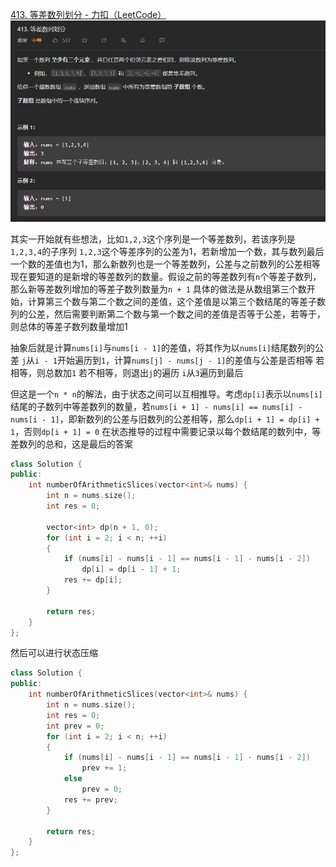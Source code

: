 [413. 等差数列划分 - 力扣（LeetCode）](https://leetcode.cn/problems/arithmetic-slices/)
![image.png](https://raw.githubusercontent.com/ren77281/pigco-image/main/img/20230607103351.png)

其实一开始就有些想法，比如`1,2,3`这个序列是一个等差数列，若该序列是`1,2,3,4`的子序列
`1,2,3`这个等差序列的公差为1，若新增加一个数，其与数列最后一个数的差值也为1，那么新数列也是一个等差数列，公差与之前数列的公差相等
现在要知道的是新增的等差数列的数量。假设之前的等差数列有`n`个等差子数列，那么新等差数列增加的等差子数列数量为`n + 1`
具体的做法是从数组第三个数开始，计算第三个数与第二个数之间的差值，这个差值是以第三个数结尾的等差子数列的公差，然后需要判断第二个数与第一个数之间的差值是否等于公差，若等于，则总体的等差子数列数量增加1

抽象后就是计算`nums[i]`与`nums[i - 1]`的差值，将其作为以`nums[i]`结尾数列的公差
`j`从`i - 1`开始遍历到`1`，计算`nums[j] - nums[j - 1]`的差值与公差是否相等
若相等，则总数加`1`
若不相等，则退出`j`的遍历
`i`从`3`遍历到最后

但这是一个`n * n`的解法，由于状态之间可以互相推导。考虑`dp[i]`表示以`nums[i]`结尾的子数列中等差数列的数量，若`nums[i + 1] - nums[i] == nums[i] - nums[i - 1]`，即新数列的公差与旧数列的公差相等，那么`dp[i + 1] = dp[i] + 1`，否则`dp[i + 1] = 0`
在状态推导的过程中需要记录以每个数结尾的数列中，等差数列的总和，这是最后的答案
```cpp
class Solution {
public:
    int numberOfArithmeticSlices(vector<int>& nums) {
        int n = nums.size();
        int res = 0;

        vector<int> dp(n + 1, 0);
        for (int i = 2; i < n; ++i)
        {
            if (nums[i] - nums[i - 1] == nums[i - 1] - nums[i - 2])
                dp[i] = dp[i - 1] + 1;
            res += dp[i];
        }

        return res;
    }
};
```
然后可以进行状态压缩
```cpp
class Solution {
public:
    int numberOfArithmeticSlices(vector<int>& nums) {
        int n = nums.size();
        int res = 0;
        int prev = 0;
        for (int i = 2; i < n; ++i)
        {
            if (nums[i] - nums[i - 1] == nums[i - 1] - nums[i - 2])
                prev += 1;
            else
                prev = 0;
            res += prev;
        }

        return res;
    }
};
```
